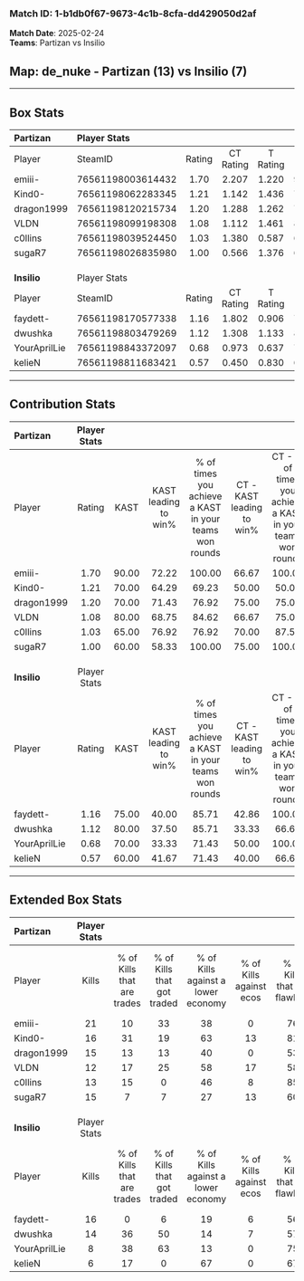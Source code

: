 ### Match ID: 1-b1db0f67-9673-4c1b-8cfa-dd429050d2af  
**Match Date**: 2025-02-24  
**Teams**: Partizan vs Insilio  

## **Map**: de_nuke - Partizan (13) vs Insilio (7)  
---  

## Box Stats  

| **Partizan** | Player Stats      |        |           |          |       |       |       |         |        |      |     |
| :- | :- | :-: | :-: | :-: | :-: | :-: | :-: | :-: | :-: | :-: | :-: |
| Player       | SteamID           | Rating | CT Rating | T Rating | KAST  |  ADR  | Kills | Assists | Deaths | K/D  | HS% |
| emiii-       | 76561198003614432 |  1.70  |   2.207   |  1.220   | 90.00 | 116.3 |  21   |    5    |   12   | 1.75 | 61  |
| Kind0-       | 76561198062283345 |  1.21  |   1.142   |  1.436   | 70.00 | 75.6  |  16   |    4    |   12   | 1.33 | 25  |
| dragon1999   | 76561198120215734 |  1.20  |   1.288   |  1.262   | 70.00 | 77.6  |  15   |    4    |   11   | 1.36 | 46  |
| VLDN         | 76561198099198308 |  1.08  |   1.112   |  1.461   | 80.00 | 66.9  |  12   |    5    |   12   | 1.00 | 50  |
| c0llins      | 76561198039524450 |  1.03  |   1.380   |  0.587   | 65.00 | 77.7  |  13   |    7    |   13   | 1.00 | 46  |
| sugaR7       | 76561198026835980 |  1.00  |   0.566   |  1.376   | 60.00 | 80.5  |  15   |    4    |   16   | 0.94 | 66  |
|              |                   |        |           |          |       |       |       |         |        |      |     |
|              |                   |        |           |          |       |       |       |         |        |      |     |
|              |                   |        |           |          |       |       |       |         |        |      |     |
| **Insilio**  | Player Stats      |        |           |          |       |       |       |         |        |      |     |
| Player       | SteamID           | Rating | CT Rating | T Rating | KAST  |  ADR  | Kills | Assists | Deaths | K/D  | HS% |
| faydett-     | 76561198170577338 |  1.16  |   1.802   |  0.906   | 75.00 | 81.0  |  16   |    5    |   16   | 1.00 | 50  |
| dwushka      | 76561198803479269 |  1.12  |   1.308   |  1.133   | 80.00 | 70.1  |  14   |    4    |   14   | 1.00 | 57  |
| YourAprilLie | 76561198843372097 |  0.68  |   0.973   |  0.637   | 70.00 | 58.3  |   8   |    6    |   17   | 0.47 | 25  |
| kelieN       | 76561198811683421 |  0.57  |   0.450   |  0.830   | 60.00 | 57.1  |   6   |    6    |   15   | 0.40 | 50  |
---  

## Contribution Stats  

| **Partizan** | Player Stats |       |                      |                                                        |                           |                                                             |                          |                                                            |
| :- | :-: | :-: | :-: | :-: | :-: | :-: | :-: | :-: |
| Player       |    Rating    | KAST  | KAST leading to win% | % of times you achieve a KAST in your teams won rounds | CT - KAST leading to win% | CT - % of times you achieve a KAST in your teams won rounds | T - KAST leading to win% | T - % of times you achieve a KAST in your teams won rounds |
| emiii-       |     1.70     | 90.00 |        72.22         |                         100.00                         |           66.67           |                           100.00                            |          83.33           |                           100.00                           |
| Kind0-       |     1.21     | 70.00 |        64.29         |                         69.23                          |           50.00           |                            50.00                            |          83.33           |                           100.00                           |
| dragon1999   |     1.20     | 70.00 |        71.43         |                         76.92                          |           75.00           |                            75.00                            |          66.67           |                           80.00                            |
| VLDN         |     1.08     | 80.00 |        68.75         |                         84.62                          |           66.67           |                            75.00                            |          71.43           |                           100.00                           |
| c0llins      |     1.03     | 65.00 |        76.92         |                         76.92                          |           70.00           |                            87.50                            |          100.00          |                           60.00                            |
| sugaR7       |     1.00     | 60.00 |        58.33         |                         100.00                         |           75.00           |                           100.00                            |          50.00           |                           100.00                           |
|              |              |       |                      |                                                        |                           |                                                             |                          |                                                            |
|              |              |       |                      |                                                        |                           |                                                             |                          |                                                            |
|              |              |       |                      |                                                        |                           |                                                             |                          |                                                            |
| **Insilio**  | Player Stats |       |                      |                                                        |                           |                                                             |                          |                                                            |
| Player       |    Rating    | KAST  | KAST leading to win% | % of times you achieve a KAST in your teams won rounds | CT - KAST leading to win% | CT - % of times you achieve a KAST in your teams won rounds | T - KAST leading to win% | T - % of times you achieve a KAST in your teams won rounds |
| faydett-     |     1.16     | 75.00 |        40.00         |                         85.71                          |           42.86           |                           100.00                            |          37.50           |                           75.00                            |
| dwushka      |     1.12     | 80.00 |        37.50         |                         85.71                          |           33.33           |                            66.67                            |          40.00           |                           100.00                           |
| YourAprilLie |     0.68     | 70.00 |        33.33         |                         71.43                          |           50.00           |                           100.00                            |          22.22           |                           50.00                            |
| kelieN       |     0.57     | 60.00 |        41.67         |                         71.43                          |           40.00           |                            66.67                            |          42.86           |                           75.00                            |
---  

## Extended Box Stats  

| **Partizan** | Player Stats |                            |                            |                                    |                         |                              |                                 |        |                             |                                     |                          |                               |                            |
| :- | :-: | :-: | :-: | :-: | :-: | :-: | :-: | :-: | :-: | :-: | :-: | :-: | :-: |
| Player       |    Kills     | % of Kills that are trades | % of Kills that got traded | % of Kills against a lower economy | % of Kills against ecos | % of Kills that are flawless | % of Kills that are close duels | Deaths | % of Deaths that get traded | % of Deaths against a lower economy | % of Deaths against ecos | % of Deaths that are flawless | % of Deaths that are close |
| emiii-       |      21      |             10             |             33             |                 38                 |            0            |              76              |                5                |   12   |             33              |                 50                  |            0             |              67               |             0              |
| Kind0-       |      16      |             31             |             19             |                 63                 |           13            |              81              |                6                |   12   |             17              |                 33                  |            0             |              83               |             0              |
| dragon1999   |      15      |             13             |             13             |                 40                 |            0            |              53              |               13                |   11   |             27              |                 27                  |            0             |              36               |             18             |
| VLDN         |      12      |             17             |             25             |                 58                 |           17            |              58              |                0                |   12   |             33              |                 25                  |            0             |              75               |             17             |
| c0llins      |      13      |             15             |             0              |                 46                 |            8            |              85              |                0                |   13   |              8              |                 46                  |            0             |              54               |             8              |
| sugaR7       |      15      |             7              |             7              |                 27                 |           13            |              60              |                7                |   16   |             13              |                  6                  |            0             |              56               |             0              |
|              |              |                            |                            |                                    |                         |                              |                                 |        |                             |                                     |                          |                               |                            |
|              |              |                            |                            |                                    |                         |                              |                                 |        |                             |                                     |                          |                               |                            |
|              |              |                            |                            |                                    |                         |                              |                                 |        |                             |                                     |                          |                               |                            |
| **Insilio**  | Player Stats |                            |                            |                                    |                         |                              |                                 |        |                             |                                     |                          |                               |                            |
| Player       |    Kills     | % of Kills that are trades | % of Kills that got traded | % of Kills against a lower economy | % of Kills against ecos | % of Kills that are flawless | % of Kills that are close duels | Deaths | % of Deaths that get traded | % of Deaths against a lower economy | % of Deaths against ecos | % of Deaths that are flawless | % of Deaths that are close |
| faydett-     |      16      |             0              |             6              |                 19                 |            6            |              56              |                6                |   16   |             25              |                  6                  |            0             |              81               |             6              |
| dwushka      |      14      |             36             |             50             |                 14                 |            7            |              57              |                7                |   14   |             21              |                  7                  |            0             |              71               |             0              |
| YourAprilLie |      8       |             38             |             63             |                 13                 |            0            |              75              |               13                |   17   |             12              |                 12                  |            6             |              71               |             12             |
| kelieN       |      6       |             17             |             0              |                 67                 |            0            |              67              |               17                |   15   |             27              |                  0                  |            0             |              67               |             7              |
